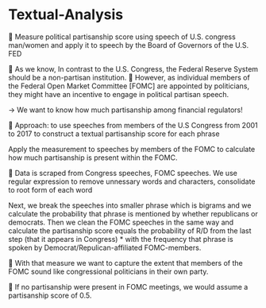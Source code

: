 # Textual-Analysis
🤖 Measure political partisanship score using speech of U.S. congress man/women and apply it to speech by the Board of Governors of the U.S. FED

🤖 As we know, In contrast to the U.S. Congress, the Federal Reserve System should be a non-partisan institution. 
🤖 However, as individual members of the Federal Open Market Committee [FOMC] are appointed by politicians, they might have an incentive to engage in political partisan speech. 

-> We want to know how much partisanship among financial regulators!

🤖 Approach: to use speeches from members of the U.S Congress from 2001 to 2017 to construct a textual partisanship score for each phrase 

Apply the measurement to speeches by members of the FOMC to calculate how much partisanship is present within the FOMC.

🤖 Data is scraped from Congress speeches, FOMC speeches. We use regular expression to remove unnessary words and characters, consolidate to root form of each word

Next, we break the speeches into smaller phrase which is bigrams and we calculate the probability that phrase is mentioned by whether republicans or democrats. 
Then we clean the FOMC speeches in the same way and calculate the partisanship score equals the probability of R/D from the last step (that it appears in Congress) * with the frequency that phrase is spoken by Democrat/Repulican-affiliated FOMC-members. 

🤖 With that measure we want to capture the extent that members of the FOMC sound like congressional politicians in their own party. 

🤖 If no partisanship were present in FOMC meetings, we would assume a partisanship score of 0.5. 

